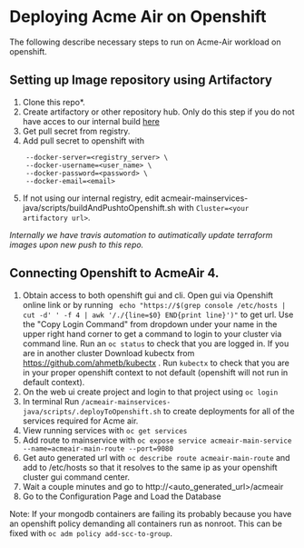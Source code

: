 # Deploying Acme Air on Openshift

The following describe necessary steps to run on Acme-Air workload on openshift.

## Setting up Image repository using Artifactory
1. Clone this repo*.
2. Create artifactory or other repository hub. Only do this step if you do not have acces to our internal build [here](https://na.artifactory.swg-devops.com/artifactory/webapp/#/artifacts/browse/tree/General/sys-ltic-docker-local/acmeair)
3. Get pull secret from registry.
4. Add pull secret to openshift with
```oc create secret docker-registry <pull_secret_name> \
    --docker-server=<registry_server> \
    --docker-username=<user_name> \
    --docker-password=<password> \
    --docker-email=<email>
  ```
5. If not using our internal registry, edit acmeair-mainservices-java/scripts/buildAndPushtoOpenshift.sh with `Cluster=<your artifactory url>`. 

*Internally we have travis automation to autimatically update terraform images upon new push to this repo.*

## Connecting Openshift to AcmeAir 4.

1. Obtain access to both openshift gui and cli. Open gui via Openshift online link or by running ` echo "https://$(grep console /etc/hosts | cut -d' ' -f 4 | awk '/./{line=$0} END{print line}')"` to get url. Use the  "Copy Login Command" from dropdown under your name in the upper right hand corner to get a command to login to your cluster via command line. Run an `oc status` to check that you are logged in. If you are in another cluster Download kubectx from https://github.com/ahmetb/kubectx . Run `kubectx` to check that you are in your proper openshift context to not default (openshift will not run in default context).
2. On the web ui create project and login to that project using `oc login`
3. In terminal Run `/acmeair-mainservices-java/scripts/.deployToOpenshift.sh` to create deployments for all of the services required for Acme air. 
4. View running services with `oc get services`
5. Add route to mainservice with `oc expose service acmeair-main-service --name=acmeair-main-route --port=9080`
6. Get auto generated url with `oc describe route acmeair-main-route` and add to /etc/hosts so that it resolves to the same ip as your openshift cluster gui command center.
7. Wait a couple minutes and go to http://<auto_generated_url>/acmeair
8. Go to the Configuration Page and Load the Database

Note: If your mongodb containers are failing its probably because you have an openshift policy demanding all containers run as nonroot. This can be fixed with `oc adm policy add-scc-to-group`.
